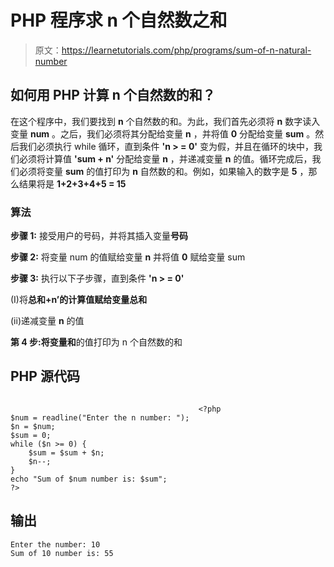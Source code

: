 # PHP 程序求 n 个自然数之和

> 原文：<https://learnetutorials.com/php/programs/sum-of-n-natural-number>

## 如何用 PHP 计算 n 个自然数的和？

在这个程序中，我们要找到 **n** 个自然数的和。为此，我们首先必须将 **n** 数字读入变量 **num** 。之后，我们必须将其分配给变量 **n** ，并将值 **0** 分配给变量 **sum** 。然后我们必须执行 while 循环，直到条件 **'n > = 0'** 变为假，并且在循环的块中，我们必须将计算值 **'sum + n'** 分配给变量 **n** ，并递减变量 **n** 的值。循环完成后，我们必须将变量 **sum** 的值打印为 **n** 自然数的和。例如，如果输入的数字是 **5** ，那么结果将是 **1+2+3+4+5 = 15**

### 算法

**步骤 1:** 接受用户的号码，并将其插入变量**号码**

**步骤 2:** 将变量 num 的值赋给变量 **n** 并将值 **0** 赋给变量 sum

**步骤 3:** 执行以下子步骤，直到条件 **'n > = 0'**

(I)将**总和+n’**的计算值赋给变量**总和**

(ii)递减变量 **n** 的值

**第 4 步:**将变量**和**的值打印为 n 个自然数的和

## PHP 源代码

```

                                          <?php
$num = readline("Enter the n number: ");
$n = $num;
$sum = 0;
while ($n >= 0) {
    $sum = $sum + $n;
    $n--;
}
echo "Sum of $num number is: $sum";
?>

```

## 输出

```
Enter the number: 10
Sum of 10 number is: 55
```